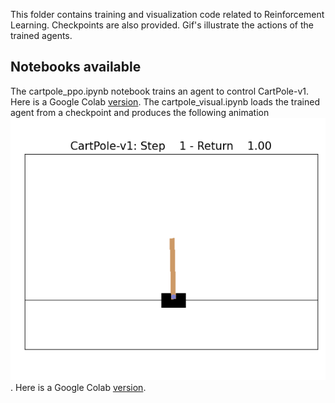 This folder contains training and visualization code related to Reinforcement Learning. Checkpoints are also provided. Gif's illustrate the actions of the trained agents.

## Notebooks available

The cartpole_ppo.ipynb notebook trains an agent to control CartPole-v1. Here is a Google Colab [version](https://colab.research.google.com/drive/1de8B3yS-VxfjxI1yj8b2phGge9mP0HuO?usp=sharing).
The cartpole_visual.ipynb loads the trained agent from a checkpoint and produces the following animation
![CartPole-v1](cartpole.gif). Here is a Google Colab [version](https://colab.research.google.com/drive/1de8B3yS-VxfjxI1yj8b2phGge9mP0HuO?usp=sharing).


